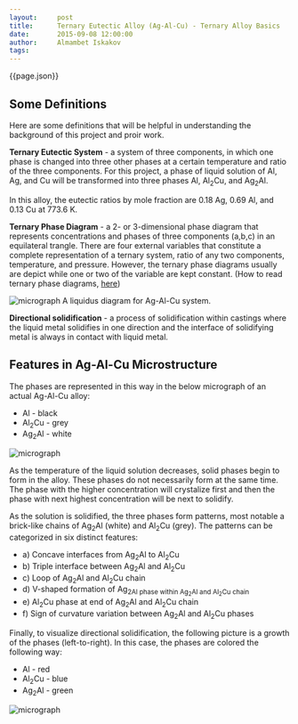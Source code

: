 ```yaml
---
layout:     post
title:      Ternary Eutectic Alloy (Ag-Al-Cu) - Ternary Alloy Basics
date:       2015-09-08 12:00:00
author:     Almambet Iskakov
tags: 		
---
```

<!-- Start Writing Below in Markdown -->


{{page.json}}

## Some Definitions

Here are some definitions that will be helpful in understanding the background of this project and proir work.

**Ternary Eutectic System** - a system of three components, in which one phase is changed into three other phases at a certain temperature and ratio of the three components. For this project, a phase of liquid solution of Al, Ag, and Cu will be transformed into three phases Al, Al<sub>2</sub>Cu, and Ag<sub>2</sub>Al.

In this alloy, the eutectic ratios by mole fraction are 0.18 Ag, 0.69 Al, and 0.13 Cu at 773.6 K.

**Ternary Phase Diagram** - a 2- or 3-dimensional phase diagram that represents concentrations and phases of three components (a,b,c) in an equilateral trangle. There are four external variables that constitute a complete representation of a ternary system, ratio of any two components, temperature, and pressure. However, the ternary phase diagrams usually are depict while one or two of the variable are kept constant. (How to read ternary phase diagrams, [here](https://www.uwgb.edu/dutchs/Petrology/Teutect.htm))

![micrograph](/project8883/img/liquidus-diagram.jpg)
A liquidus diagram for Ag-Al-Cu system.

**Directional solidification** - a process of solidification within castings where the liquid metal solidifies in one direction and the interface of solidifying metal is always in contact with liquid metal.

## Features in Ag-Al-Cu Microstructure

The phases are represented in this way in the below micrograph of an actual Ag-Al-Cu alloy:

* Al - black 
* Al<sub>2</sub>Cu - grey
* Ag<sub>2</sub>Al - white

![micrograph](/project8883/img/micrograph.png)

As the temperature of the liquid solution decreases, solid phases begin to form in the alloy. These phases do not necessarily form at the same time. The phase with the higher concentration will crystalize first and then the phase with next highest concentration will be next to solidify. 

As the solution is solidified, the three phases form patterns, most notable a brick-like chains of  Ag<sub>2</sub>Al (white) and Al<sub>2</sub>Cu (grey). The patterns can be categorized in six distinct features:

* a) Concave interfaces from Ag<sub>2</sub>Al to Al<sub>2</sub>Cu
* b) Triple interface between Ag<sub>2</sub>Al and  Al<sub>2</sub>Cu
* c) Loop of Ag<sub>2</sub>Al and  Al<sub>2</sub>Cu chain
* d) V-shaped formation of Ag<sub>2Al phase within Ag<sub>2</sub>Al and  Al<sub>2</sub>Cu chain
* e) Al<sub>2</sub>Cu phase at end of Ag<sub>2</sub>Al and  Al<sub>2</sub>Cu chain
* f) Sign of curvature variation between Ag<sub>2</sub>Al and  Al<sub>2</sub>Cu phases

Finally, to visualize directional solidification, the following picture is a growth of the phases (left-to-right). In this case, the phases are colored the following way:

* Al - red
* Al<sub>2</sub>Cu - blue
* Ag<sub>2</sub>Al - green

![micrograph](/project8883/img/directional-growth.png)



